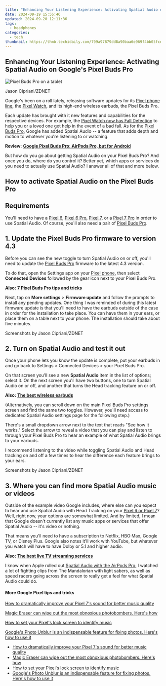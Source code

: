 ```yaml
---
title: "Enhancing Your Listening Experience: Activating Spatial Audio on Google's Pixel Buds Pro"
date: 2024-09-19 15:56:46
updated: 2024-09-20 12:11:36
tags:
  - headphones
categories:
  - tech
thumbnail: https://thmb.techidaily.com/799a97879dd8a90baa6e969f4bb05fcde15523a2765ac1b15d1b78fad2268973.jpg
---
```


## Enhancing Your Listening Experience: Activating Spatial Audio on Google's Pixel Buds Pro

![Pixel Buds Pro on a tablet](https://www.zdnet.com/a/img/resize/56fc8a664d5962fa0f7588a06ab7c4f425907032/2022/07/27/2e7d59ed-f2e3-4755-b20b-68d6485674b9/pixel-buds-pro-1.jpg?auto=webp&width=1280)

Jason Cipriani/ZDNET

Google's been on a roll lately, releasing software updates for its [Pixel phone line](https://www.zdnet.com/article/googles-first-pixel-feature-drop-of-2023-is-official-heres-whats-new/), the [Pixel Watch](https://www.zdnet.com/article/googles-pixel-watch-can-now-detect-if-you-fall-heres-how-it-works/), and its high-end wireless earbuds, the Pixel Buds Pro. 

Each update has brought with it new features and capabilities for the respective devices. For example, the [Pixel Watch now has Fall Detection](https://www.zdnet.com/article/googles-pixel-watch-can-now-detect-if-you-fall-heres-how-it-works/) to help you or a loved one get help in the event of a bad fall. As for the [Pixel Buds Pro](https://buy.geni.us/Proxy.ashx?TSID=368250&GR%5FURL=https%3A%2F%2Fwww.amazon.com%2FGoogle-Pixel-Buds-Pro-Headphones%2Fdp%2FB0B1N7SGMZ%3Ftag%3Dzd-buy-button-20%26ascsubtag%3D%5F%5FCOM%5FCLICK%5FID%5F%5F%7C53e9c412-4311-413b-a747-10d798f77eb3%7Cdtp&dtb=1), Google has added Spatial Audio -- a feature that adds depth and motion to whatever you're listening to or watching. 

**Review:** [**Google Pixel Buds Pro: AirPods Pro, but for Android**](https://www.zdnet.com/article/google-pixel-buds-pro-review/) 

But how do you go about getting Spatial Audio on your Pixel Buds Pro? And once you do, where do you control it? Better yet, which apps or services do you need to actually use Spatial Audio? I answer all of that and more below. 

## How to activate Spatial Audio on the Pixel Buds Pro

## Requirements 

You'll need to have a [Pixel 6](https://buy.geni.us/Proxy.ashx?TSID=368250&GR%5FURL=https%3A%2F%2Fwww.amazon.com%2FGoogle-Pixel-Unlocked-Smartphone-Ultrawide%2Fdp%2FB09HJZPFDD%3Ftag%3Dzd-buy-button-20%26ascsubtag%3D%5F%5FCOM%5FCLICK%5FID%5F%5F%7C53e9c412-4311-413b-a747-10d798f77eb3%7Cdtp&dtb=1), [Pixel 6 Pro](https://buy.geni.us/Proxy.ashx?TSID=368250&GR%5FURL=https%3A%2F%2Fwww.amazon.com%2FGoogle-Pixel-Pro-Smartphone-Telephoto%2Fdp%2FB09HYR2NC8%3Ftag%3Dzd-buy-button-20%26ascsubtag%3D%5F%5FCOM%5FCLICK%5FID%5F%5F%7C53e9c412-4311-413b-a747-10d798f77eb3%7Cdtp&dtb=1), [Pixel 7](https://buy.geni.us/Proxy.ashx?TSID=368250&GR%5FURL=https%3A%2F%2Fwww.amazon.com%2FGoogle-Pixel-7-5G-Android-Phone%2Fdp%2FB0BCQXXRJJ%3Ftag%3Dzd-buy-button-20%26ascsubtag%3D%5F%5FCOM%5FCLICK%5FID%5F%5F%7C53e9c412-4311-413b-a747-10d798f77eb3%7Cdtp&dtb=1), or a [Pixel 7 Pro](https://buy.geni.us/Proxy.ashx?TSID=368250&GR%5FURL=https%3A%2F%2Fwww.amazon.com%2FGoogle-Pixel-Pro-Smartphone-Telephoto%2Fdp%2FB0BCQWYR2Z%3Ftag%3Dzd-buy-button-20%26ascsubtag%3D%5F%5FCOM%5FCLICK%5FID%5F%5F%7C53e9c412-4311-413b-a747-10d798f77eb3%7Cdtp&dtb=1) in order to use Spatial Audio. Of course, you'll also need a pair of [Pixel Buds Pro](https://buy.geni.us/Proxy.ashx?TSID=368250&GR%5FURL=https%3A%2F%2Fwww.amazon.com%2FGoogle-Pixel-Buds-Pro-Headphones%2Fdp%2FB0B1N7SGMZ%3Ftag%3Dzd-buy-button-20%26ascsubtag%3D%5F%5FCOM%5FCLICK%5FID%5F%5F%7C53e9c412-4311-413b-a747-10d798f77eb3%7Cdtp&dtb=1). 

## 1\. Update the Pixel Buds Pro firmware to version 4.3

Before you can see the new toggle to turn Spatial Audio on or off, you'll need to update the [Pixel Buds Pro](https://buy.geni.us/Proxy.ashx?TSID=368250&GR%5FURL=https%3A%2F%2Fwww.amazon.com%2FGoogle-Pixel-Buds-Pro-Headphones%2Fdp%2FB0B1N7SGMZ%3Ftag%3Dzd-buy-button-20%26ascsubtag%3D%5F%5FCOM%5FCLICK%5FID%5F%5F%7C53e9c412-4311-413b-a747-10d798f77eb3%7Cdtp&dtb=1) firmware to the latest 4.3 version. 

To do that, open the Settings app on your [Pixel phone](https://www.zdnet.com/article/best-google-phone/), then select **Connected Devices** followed by the gear icon next to your Pixel Buds Pro. 

**Also:** [**7 Pixel Buds** **Pro tips and tricks**](https://www.zdnet.com/article/7-pixel-buds-pro-tips-and-tricks-to-get-the-most-out-of-googles-wireless-earbuds/)

Next, tap on **More settings** \> **Firmware update** and follow the prompts to install any pending updates. One thing I was reminded of during this latest firmware update is that you'll need to have the earbuds outside of the case in order for the installation to take place. You can have them in your ears, or place them on a table next to your phone. The installation should take about five minutes. 

Screenshots by Jason Cipriani/ZDNET

## 2\. Turn on Spatial Audio and test it out

Once your phone lets you know the update is complete, put your earbuds in and go back to Settings > Connected Devices > your Pixel Buds Pro. 

On that screen you'll see a new **Spatial Audio** item in the list of options; select it. On the next screen you'll have two buttons, one to turn Spatial Audio on or off, and another that turns the Head tracking feature on or off. 

**Also:** [**The best wireless earbuds**](https://www.zdnet.com/article/best-wireless-earbuds/)

(Alternatively, you can scroll down on the main Pixel Buds Pro settings screen and find the same two toggles. However, you'll need access to dedicated Spatial Audio settings page for the following step.)

There's a small dropdown arrow next to the text that reads "See how it works." Select the arrow to reveal a video that you can play and listen to through your Pixel Buds Pro to hear an example of what Spatial Audio brings to your earbuds. 

I recommend listening to the video while toggling Spatial Audio and Head tracking on and off a few times to hear the difference each feature brings to your ears. 

Screenshots by Jason Cipriani/ZDNET

## 3\. Where you can find more Spatial Audio music or videos

Outside of the example video Google includes, where else can you expect to hear and use Spatial Audio with Head Tracking on your [Pixel 6 or Pixel 7](https://www.zdnet.com/article/google-pixel-7-vs-pixel-6-which-generation-should-you-buy/)? Well, right now, your options are somewhat limited. And by limited, I mean that Google doesn't currently list any music apps or services that offer Spatial Audio -- it's video or nothing. 

That means you'll need to have a subscription to Netflix, HBO Max, Google TV, or Disney Plus. Google also notes it'll work with YouTube, but whatever you watch will have to have Dolby or 5.1 and higher audio. 

**Also:** [**The best live TV streaming services**](https://www.zdnet.com/home-and-office/home-entertainment/best-live-tv-streaming-service/) 

I know when Apple rolled out [Spatial Audio with the AirPods Pro](https://www.zdnet.com/article/airpods-pro-2-offer-two-big-upgrades-but-connectivity-chaos-hasnt-been-tamed/), I watched a lot of fighting clips from The Mandalorian with light sabers, as well as speed racers going across the screen to really get a feel for what Spatial Audio could do.

#### More Google Pixel tips and tricks

[How to dramatically improve your Pixel 7's sound for better music quality](https://www.zdnet.com/article/how-to-dramatically-improve-the-sound-from-your-pixel-7-for-even-better-musical-enjoyment/ "How to dramatically improve your Pixel 7's sound for better music quality")

[Magic Eraser can wipe out the most obnoxious photobombers. Here's how](https://www.zdnet.com/article/how-to-use-magic-eraser-on-the-google-pixel/ "Magic Eraser can wipe out the most obnoxious photobombers. Here's how")

[How to set your Pixel's lock screen to identify music](https://www.zdnet.com/article/how-to-set-your-pixels-lock-screen-to-identify-music/ "How to set your Pixel's lock screen to identify music")

[Google's Photo Unblur is an indispensable feature for fixing photos. Here's how to use it](https://www.zdnet.com/article/how-to-use-photo-unblur-on-the-google-pixel-7-series/ "Google's Photo Unblur is an indispensable feature for fixing photos. Here's how to use it")

* [How to dramatically improve your Pixel 7's sound for better music quality](https://www.zdnet.com/article/how-to-dramatically-improve-the-sound-from-your-pixel-7-for-even-better-musical-enjoyment/ "How to dramatically improve your Pixel 7's sound for better music quality")
* [Magic Eraser can wipe out the most obnoxious photobombers. Here's how](https://www.zdnet.com/article/how-to-use-magic-eraser-on-the-google-pixel/ "Magic Eraser can wipe out the most obnoxious photobombers. Here's how")
* [How to set your Pixel's lock screen to identify music](https://www.zdnet.com/article/how-to-set-your-pixels-lock-screen-to-identify-music/ "How to set your Pixel's lock screen to identify music")
* [Google's Photo Unblur is an indispensable feature for fixing photos. Here's how to use it](https://www.zdnet.com/article/how-to-use-photo-unblur-on-the-google-pixel-7-series/ "Google's Photo Unblur is an indispensable feature for fixing photos. Here's how to use it")

<ins class="adsbygoogle"
     style="display:block"
     data-ad-format="autorelaxed"
     data-ad-client="ca-pub-7571918770474297"
     data-ad-slot="1223367746"></ins>



<ins class="adsbygoogle"
     style="display:block"
     data-ad-client="ca-pub-7571918770474297"
     data-ad-slot="8358498916"
     data-ad-format="auto"
     data-full-width-responsive="true"></ins>
